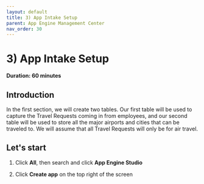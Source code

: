 ```yaml
---
layout: default
title: 3) App Intake Setup
parent: App Engine Management Center
nav_order: 30
---
```


# 3) App Intake Setup

**Duration: 60 minutes**

## Introduction

In the first section, we will create two tables. Our first table will be used to capture the Travel Requests coming in from employees, and our second table will be used to store all the major airports and cities that can be traveled to. We will assume that all Travel Requests will only be for air travel.

## Let's start

1. Click **All**, then search and click **App Engine Studio**

1. Click **Create app** on the top right of the screen
